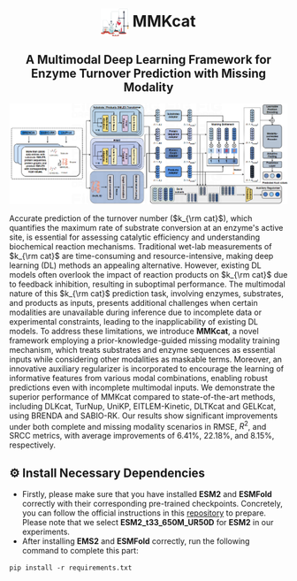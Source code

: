 <h1 align="center">
  <img src="pic/logo.png" alt="Logo" width="50" height="50" style="vertical-align: middle;">
  MMKcat
</h1>
<h2 align="center">A Multimodal Deep Learning Framework for Enzyme Turnover Prediction with Missing Modality</h2>

![The Overall Architecture of MMKcat.](pic/model.png)

Accurate prediction of the turnover number ($k_{\rm cat}$), which quantifies the maximum rate of substrate conversion at an enzyme's active site, is essential for assessing catalytic efficiency and understanding biochemical reaction mechanisms. Traditional wet-lab measurements of $k_{\rm cat}$ are time-consuming and resource-intensive, making deep learning (DL) methods an appealing alternative. However, existing DL models often overlook the impact of reaction products on $k_{\rm cat}$ due to feedback inhibition, resulting in suboptimal performance. The multimodal nature of this $k_{\rm cat}$ prediction task, involving enzymes, substrates, and products as inputs, presents additional challenges when certain modalities are unavailable during inference due to incomplete data or experimental constraints, leading to the inapplicability of existing DL models. To address these limitations, we introduce **MMKcat**, a novel framework employing a prior-knowledge-guided missing modality training mechanism, which treats substrates and enzyme sequences as essential inputs while considering other modalities as maskable terms. Moreover, an innovative auxiliary regularizer is incorporated to encourage the learning of informative features from various modal combinations, enabling robust predictions even with incomplete multimodal inputs. We demonstrate the superior performance of MMKcat compared to state-of-the-art methods, including DLKcat, TurNup, UniKP, EITLEM-Kinetic, DLTKcat and GELKcat, using BRENDA and SABIO-RK. Our results show significant improvements under both complete and missing modality scenarios in RMSE, $R^2$, and SRCC metrics, with average improvements of 6.41\%, 22.18\%, and 8.15\%, respectively.

<h2 id="overview"> ⚙️ Install Necessary Dependencies </h2>

- Firstly, please make sure that you have installed **ESM2** and **ESMFold** correctly with their corresponding pre-trained checkpoints. Concretely, you can follow the official instructions in this [repository](https://github.com/facebookresearch/esm) to prepare. Please note that we select **ESM2_t33_650M_UR50D** for **ESM2** in our experiments.
- After installing **EMS2** and **ESMFold** correctly, run the following command to complete this part:
```
pip install -r requirements.txt
```

